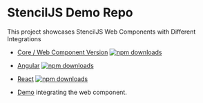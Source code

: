 # StencilJS Demo Repo

This project showcases StencilJS Web Components with Different Integrations


* [Core / Web Component Version](component-library)
  [![npm downloads](https://img.shields.io/npm/dm/%40m13t%2Fcomponent-library.svg)](https://www.npmjs.com/package/@m13t/component-library)

* [Angular](component-library-angular)
  [![npm downloads](https://img.shields.io/npm/dm/%40m13t%2Fcomponent-library-angular.svg)](https://www.npmjs.com/package/@m13t/component-library-angular)

* [React](component-library-react)
  [![npm downloads](https://img.shields.io/npm/dm/%40m13t%2Fcomponent-library-angular.svg)](https://www.npmjs.com/package/@m13t/component-library-react)

* [Demo](demo-app) integrating the web component.
